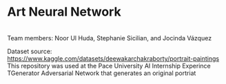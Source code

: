 # Art Neural Network
<br>
Team members: Noor Ul Huda, Stephanie Sicilian, and Jocinda Vázquez

Dataset source: https://www.kaggle.com/datasets/deewakarchakraborty/portrait-paintings
<br>
This repository was used at the Pace University AI Internship Experince
<br>
TGenerator Adversarial Network that generates an original portriat 
